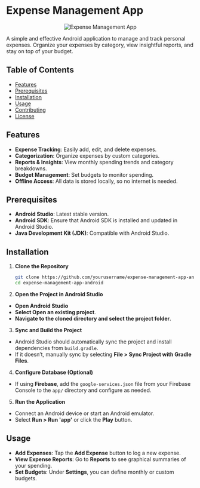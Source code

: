 # Expense Management App

<p align="center">
  <img src="https://github.com/user-attachments/assets/30ab3ccc-177f-4ed9-8a3a-dc49a947d6a3" alt="Expense Management App" />
</p>

A simple and effective Android application to manage and track personal expenses. Organize your expenses by category, view insightful reports, and stay on top of your budget.

## Table of Contents
- [Features](#features)
- [Prerequisites](#prerequisites)
- [Installation](#installation)
- [Usage](#usage)
- [Contributing](#contributing)
- [License](#license)

## Features
- **Expense Tracking**: Easily add, edit, and delete expenses.
- **Categorization**: Organize expenses by custom categories.
- **Reports & Insights**: View monthly spending trends and category breakdowns.
- **Budget Management**: Set budgets to monitor spending.
- **Offline Access**: All data is stored locally, so no internet is needed.

## Prerequisites
- **Android Studio**: Latest stable version.
- **Android SDK**: Ensure that Android SDK is installed and updated in Android Studio.
- **Java Development Kit (JDK)**: Compatible with Android Studio.

## Installation

1. **Clone the Repository**
   ```bash
   git clone https://github.com/yourusername/expense-management-app-android.git
   cd expense-management-app-android

2. **Open the Project in Android Studio**

- **Open Android Studio**
- **Select Open an existing project**.
- **Navigate to the cloned directory and select the project folder**.

3. **Sync and Build the Project**

- Android Studio should automatically sync the project and install dependencies from `build.gradle`.
- If it doesn’t, manually sync by selecting **File > Sync Project with Gradle Files**.

4. **Configure Database (Optional)**


- If using **Firebase**, add the `google-services.json` file from your Firebase Console to the `app/` directory and configure as needed.

5. **Run the Application**

- Connect an Android device or start an Android emulator.
- Select **Run > Run 'app'** or click the **Play** button.


## Usage

- **Add Expenses**: Tap the **Add Expense** button to log a new expense.
- **View Expense Reports**: Go to **Reports** to see graphical summaries of your spending.
- **Set Budgets**: Under **Settings**, you can define monthly or custom budgets.

  
